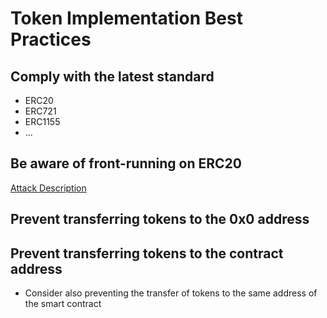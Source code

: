 # Token Implementation Best Practices

## Comply with the latest standard

- ERC20
- ERC721
- ERC1155
- ...

## Be aware of front-running on ERC20

[Attack Description](https://docs.google.com/document/d/1YLPtQxZu1UAvO9cZ1O2RPXBbT0mooh4DYKjA_jp-RLM/edit?usp=sharing)

## Prevent transferring tokens to the 0x0 address

## Prevent transferring tokens to the contract address

- Consider also preventing the transfer of tokens to the same address of the smart contract